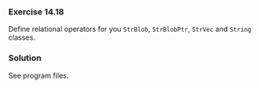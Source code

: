 ### Exercise 14.18

Define relational operators for you `StrBlob`, `StrBlobPtr`, `StrVec` and
`String` classes.

### Solution

See program files.
